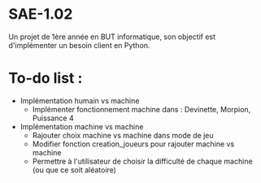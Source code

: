 # SAE-1.02
Un projet de 1ère année en BUT informatique, son objectif est d'implémenter un besoin client en Python.
# To-do list :
  - Implémentation humain vs machine
      - Implémenter fonctionnement machine dans : Devinette, Morpion, Puissance 4
  - Implémentation machine vs machine
      - Rajouter choix machine vs machine dans mode de jeu
      - Modifier fonction creation_joueurs pour rajouter machine vs machine
      - Permettre à l'utilisateur de choisir la difficulté de chaque machine (ou que ce soit aléatoire)
